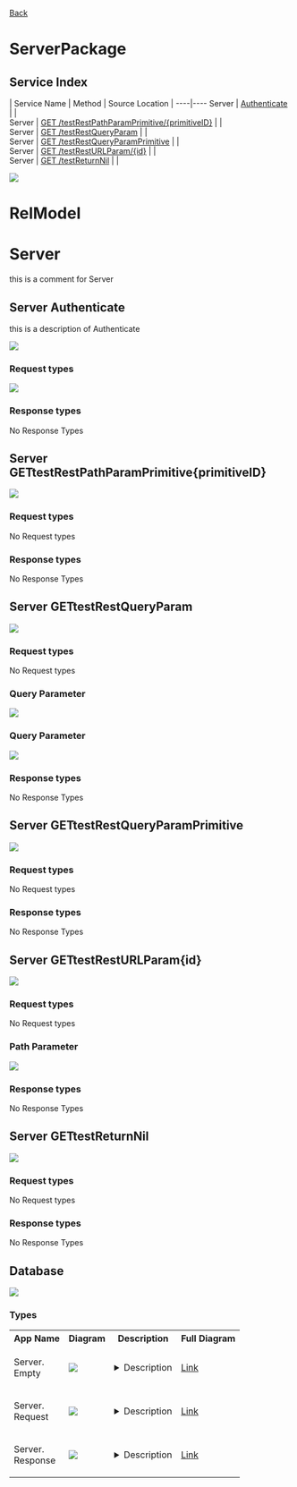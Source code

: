 
[Back](../README.md)


# ServerPackage

## Service Index
| Service Name | Method | Source Location |
----|----
Server | [Authenticate](#Server-Authenticate) | |  
Server | [GET /testRestPathParamPrimitive/{primitiveID}](#Server-GETtestRestPathParamPrimitive{primitiveID}) | |  
Server | [GET /testRestQueryParam](#Server-GETtestRestQueryParam) | |  
Server | [GET /testRestQueryParamPrimitive](#Server-GETtestRestQueryParamPrimitive) | |  
Server | [GET /testRestURLParam/{id}](#Server-GETtestRestURLParam{id}) | |  
Server | [GET /testReturnNil](#Server-GETtestReturnNil) | |  

![](thirddivision/serverpackage/integration.svg)




# RelModel





# Server

this is a comment for Server


## Server Authenticate
this is a description of Authenticate

![](thirddivision/serverpackage/server/authenticate.svg)

### Request types





![](thirddivision/serverpackage/server.svg)




### Response types



No Response Types


## Server GETtestRestPathParamPrimitive{primitiveID}


![](thirddivision/serverpackage/server/gettestrestpathparamprimitive{primitiveid}.svg)

### Request types

No Request types











### Response types



No Response Types


## Server GETtestRestQueryParam


![](thirddivision/serverpackage/server/gettestrestqueryparam.svg)

### Request types

No Request types










### Query Parameter

![](thirddivision/serverpackage/server/request.svg)



### Query Parameter

![](thirddivision/serverpackage/server/request.svg)


### Response types



No Response Types


## Server GETtestRestQueryParamPrimitive


![](thirddivision/serverpackage/server/gettestrestqueryparamprimitive.svg)

### Request types

No Request types











### Response types



No Response Types


## Server GETtestRestURLParam{id}


![](thirddivision/serverpackage/server/gettestresturlparam{id}.svg)

### Request types

No Request types








### Path Parameter

![](thirddivision/serverpackage/server/request.svg)




### Response types



No Response Types


## Server GETtestReturnNil


![](thirddivision/serverpackage/server/gettestreturnnil.svg)

### Request types

No Request types








### Response types



No Response Types





## Database

![](thirddivision/serverpackage/relmodel/types.svg)



### Types

<table>
<tr>
<th>App Name</th>
<th>Diagram</th>
<th>Description</th>
<th>Full Diagram</th>



</tr>


<tr>
<td>

Server.<br>Empty
</td>
<td>

<img src="thirddivision/serverpackage/server/emptysimple.svg">
</td>
<td> 

<details closed><summary>Description</summary><br>Empty Empty Empty</details> 
</td>
<td>

<a href="thirddivision/serverpackage/server/empty.svg">Link</a>
</td>
</tr>
<tr>
<td>

Server.<br>Request
</td>
<td>

<img src="thirddivision/serverpackage/server/requestsimple.svg">
</td>
<td> 

<details closed><summary>Description</summary><br>Request Request Request</details> 
</td>
<td>

<a href="thirddivision/serverpackage/server/request.svg">Link</a>
</td>
</tr>
<tr>
<td>

Server.<br>Response
</td>
<td>

<img src="thirddivision/serverpackage/server/responsesimple.svg">
</td>
<td> 

<details closed><summary>Description</summary><br>Response Response Response</details> 
</td>
<td>

<a href="thirddivision/serverpackage/server/response.svg">Link</a>
</td>
</tr>
</table>

